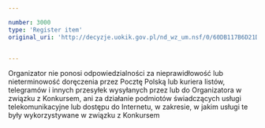 ```yaml
---

number: 3000
type: 'Register item'
original_uri: 'http://decyzje.uokik.gov.pl/nd_wz_um.nsf/0/60DB117B6D21DCCDC12579DD002BF431?OpenDocument'


---
```


Organizator nie ponosi odpowiedzialności za nieprawidłowość lub nieterminowość doręczenia przez Pocztę Polską lub kuriera listów, telegramów i innych przesyłek wysyłanych przez lub do Organizatora w związku z Konkursem, ani za działanie podmiotów świadczących usługi telekomunikacyjne lub dostępu do Internetu, w zakresie, w jakim usługi te były wykorzystywane w związku z Konkursem
